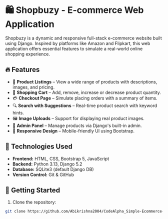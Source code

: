 # 🛍️ Shopbuzy - E-commerce Web Application

Shopbuzy is a dynamic and responsive full-stack e-commerce website built using Django. Inspired by platforms like Amazon and Flipkart, this web application offers essential features to simulate a real-world online shopping experience.

## 🔥 Features

- 🧾 **Product Listings** – View a wide range of products with descriptions, images, and pricing.
- 🛒 **Shopping Cart** – Add, remove, increase or decrease product quantity.
- 💳 **Checkout Page** – Simulate placing orders with a summary of items.
- 🔍 **Search with Suggestions** – Real-time product search with keyword hints.
- 🖼️ **Image Uploads** – Support for displaying real product images.
- 🧠 **Admin Panel** – Manage products via Django's built-in admin.
- 📱 **Responsive Design** – Mobile-friendly UI using Bootstrap.

## 🧰 Technologies Used

- **Frontend:** HTML, CSS, Bootstrap 5, JavaScript
- **Backend:** Python 3.13, Django 5.2
- **Database:** SQLite3 (default Django DB)
- **Version Control:** Git & GitHub

## 🚀 Getting Started

1. Clone the repository:

```bash
git clone https://github.com/Abikrishna2004/CodeAlpha_Simple-Ecommerce-Store.git